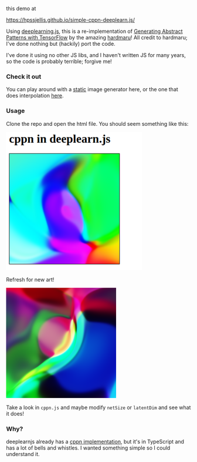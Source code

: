 
this demo at 

https://hpssjellis.github.io/simple-cppn-deeplearn.js/







Using [deeplearning.js](https://github.com/PAIR-code/deeplearnjs), this is a re-implementation of
[Generating Abstract Patterns with TensorFlow](http://blog.otoro.net/2016/03/25/generating-abstract-patterns-with-tensorflow/) by the amazing [hardmaru](https://github.com/hardmaru)! All credit to hardmaru; I've done nothing but (hackily) port the code.

I've done it using no other JS libs, and I haven't written JS for many years,
so the code is probably terrible; forgive me!

### Check it out

You can play around with a
[static](https://silky.github.io/simple-cppn-deeplearn.js/) image generator
here, or the one that does interpolation
[here](https://silky.github.io/simple-cppn-deeplearn.js/interp.html).

### Usage

Clone the repo and open the html file. You should seem something like this:

![](images/example.png)

Refresh for new art!

![](images/example-2.png)

Take a look in `cppn.js` and maybe modify `netSize` or `latentDim` and see
what it does!


### Why?

deeplearnjs already has a [cppn
implementation](https://github.com/PAIR-code/deeplearnjs/tree/master/demos/nn-art),
but it's in TypeScript and has a lot of bells and whistles. I wanted something
simple so I could understand it.

